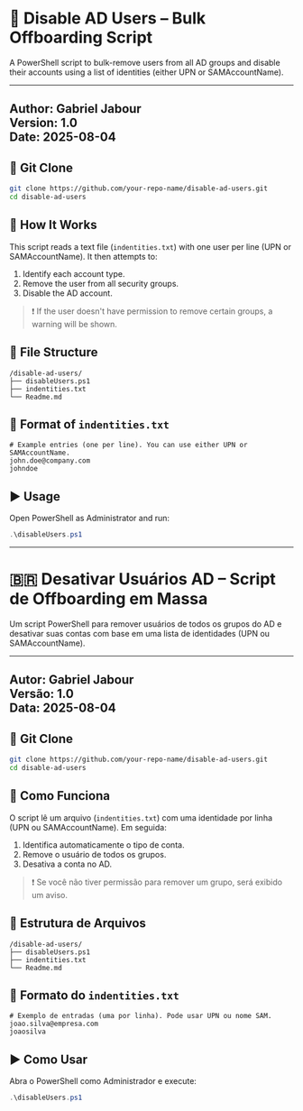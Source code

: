 

# 🛑 Disable AD Users – Bulk Offboarding Script

A PowerShell script to bulk-remove users from all AD groups and disable their accounts using a list of identities (either UPN or SAMAccountName).

---
**Author:** Gabriel Jabour  
**Version:** 1.0  
**Date:** 2025-08-04  
---

## 📁 Git Clone

```bash
git clone https://github.com/your-repo-name/disable-ad-users.git
cd disable-ad-users
```

## 📝 How It Works

This script reads a text file (`indentities.txt`) with one user per line (UPN or SAMAccountName). It then attempts to:
1. Identify each account type.
2. Remove the user from all security groups.
3. Disable the AD account.

> ❗️ If the user doesn't have permission to remove certain groups, a warning will be shown.

## 📂 File Structure

```
/disable-ad-users/
├── disableUsers.ps1
├── indentities.txt
└── Readme.md
```

## 📄 Format of `indentities.txt`

```
# Example entries (one per line). You can use either UPN or SAMAccountName.
john.doe@company.com
johndoe
```

## ▶️ Usage

Open PowerShell as Administrator and run:

```powershell
.\disableUsers.ps1
```

---

# 🇧🇷 Desativar Usuários AD – Script de Offboarding em Massa

Um script PowerShell para remover usuários de todos os grupos do AD e desativar suas contas com base em uma lista de identidades (UPN ou SAMAccountName).

---
**Autor:** Gabriel Jabour  
**Versão:** 1.0  
**Data:** 2025-08-04  
---

## 📁 Git Clone

```bash
git clone https://github.com/your-repo-name/disable-ad-users.git
cd disable-ad-users
```

## 📝 Como Funciona

O script lê um arquivo (`indentities.txt`) com uma identidade por linha (UPN ou SAMAccountName). Em seguida:
1. Identifica automaticamente o tipo de conta.
2. Remove o usuário de todos os grupos.
3. Desativa a conta no AD.

> ❗️ Se você não tiver permissão para remover um grupo, será exibido um aviso.

## 📂 Estrutura de Arquivos

```
/disable-ad-users/
├── disableUsers.ps1
├── indentities.txt
└── Readme.md
```

## 📄 Formato do `indentities.txt`

```
# Exemplo de entradas (uma por linha). Pode usar UPN ou nome SAM.
joao.silva@empresa.com
joaosilva
```

## ▶️ Como Usar

Abra o PowerShell como Administrador e execute:

```powershell
.\disableUsers.ps1
```